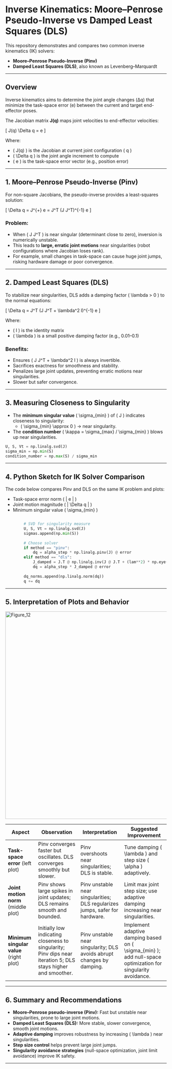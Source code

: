 
# Inverse Kinematics: Moore–Penrose Pseudo-Inverse vs Damped Least Squares (DLS)

This repository demonstrates and compares two common inverse kinematics (IK) solvers:

- **Moore–Penrose Pseudo-Inverse (Pinv)**
- **Damped Least Squares (DLS)**, also known as Levenberg–Marquardt

---

## Overview

Inverse kinematics aims to determine the joint angle changes (Δq) that minimize the task-space error (e) between the current and target end-effector poses.

The Jacobian matrix **J(q)** maps joint velocities to end-effector velocities:

\[
J(q) \Delta q = e
\]

Where:

- \( J(q) \) is the Jacobian at current joint configuration \( q \)
- \( \Delta q \) is the joint angle increment to compute
- \( e \) is the task-space error vector (e.g., position error)

---

## 1. Moore–Penrose Pseudo-Inverse (Pinv)

For non-square Jacobians, the pseudo-inverse provides a least-squares solution:

\[
\Delta q = J^{+} e = J^T (J J^T)^{-1} e
\]

### Problem:

- When \( J J^T \) is near singular (determinant close to zero), inversion is numerically unstable.
- This leads to **large, erratic joint motions** near singularities (robot configurations where Jacobian loses rank).
- For example, small changes in task-space can cause huge joint jumps, risking hardware damage or poor convergence.

---

## 2. Damped Least Squares (DLS)

To stabilize near singularities, DLS adds a damping factor \( \lambda > 0 \) to the normal equations:

\[
\Delta q = J^T (J J^T + \lambda^2 I)^{-1} e
\]

Where:

- \( I \) is the identity matrix
- \( \lambda \) is a small positive damping factor (e.g., 0.01–0.1)

### Benefits:

- Ensures \( J J^T + \lambda^2 I \) is always invertible.
- Sacrifices exactness for smoothness and stability.
- Penalizes large joint updates, preventing erratic motions near singularities.
- Slower but safer convergence.

---

## 3. Measuring Closeness to Singularity

- The **minimum singular value** \( \sigma_{min} \) of \( J \) indicates closeness to singularity:
  - \( \sigma_{min} \approx 0 \) → near singularity.
- The **condition number** \( \kappa = \sigma_{max} / \sigma_{min} \) blows up near singularities.

```python
U, S, Vt = np.linalg.svd(J)
sigma_min = np.min(S)
condition_number = np.max(S) / sigma_min
```

---

## 4. Python Sketch for IK Solver Comparison

The code below compares Pinv and DLS on the same IK problem and plots:

- Task-space error norm \( \| e \| \)
- Joint motion magnitude \( \| \Delta q \| \)
- Minimum singular value \( \sigma_{min} \)

```python

        # SVD for singularity measure
        U, S, Vt = np.linalg.svd(J)
        sigmas.append(np.min(S))
        
        # Choose solver
        if method == "pinv":
            dq = alpha_step * np.linalg.pinv(J) @ error
        elif method == "dls":
            J_damped = J.T @ np.linalg.inv(J @ J.T + (lam**2) * np.eye(3))
            dq = alpha_step * J_damped @ error
        
        dq_norms.append(np.linalg.norm(dq))
        q += dq
```

---

## 5. Interpretation of Plots and Behavior

<img width="1444" height="647" alt="Figure_12" src="https://github.com/user-attachments/assets/262a3568-4f82-45c1-a073-0c41604954ae" />

| Aspect            | Observation                              | Interpretation                                    | Suggested Improvement                      |
|-------------------|----------------------------------------|-------------------------------------------------|--------------------------------------------|
| **Task-space error** (left plot) | Pinv converges faster but oscillates. DLS converges smoothly but slower. | Pinv overshoots near singularities; DLS is stable. | Tune damping \( \lambda \) and step size \( \alpha \) adaptively. |
| **Joint motion norm** (middle plot) | Pinv shows large spikes in joint updates; DLS remains smooth and bounded. | Pinv unstable near singularities; DLS regularizes jumps, safer for hardware. | Limit max joint step size; use adaptive damping increasing near singularities. |
| **Minimum singular value** (right plot) | Initially low indicating closeness to singularity; Pinv dips near iteration 5; DLS stays higher and smoother. | Pinv unstable near singularity; DLS avoids abrupt changes by damping. | Implement adaptive damping based on \( \sigma_{min} \); add null-space optimization for singularity avoidance. |

---

## 6. Summary and Recommendations

- **Moore–Penrose pseudo-inverse (Pinv):** Fast but unstable near singularities, prone to large joint motions.
- **Damped Least Squares (DLS):** More stable, slower convergence, smooth joint motions.
- **Adaptive damping** improves robustness by increasing \( \lambda \) near singularities.
- **Step size control** helps prevent large joint jumps.
- **Singularity avoidance strategies** (null-space optimization, joint limit avoidance) improve IK safety.

---
